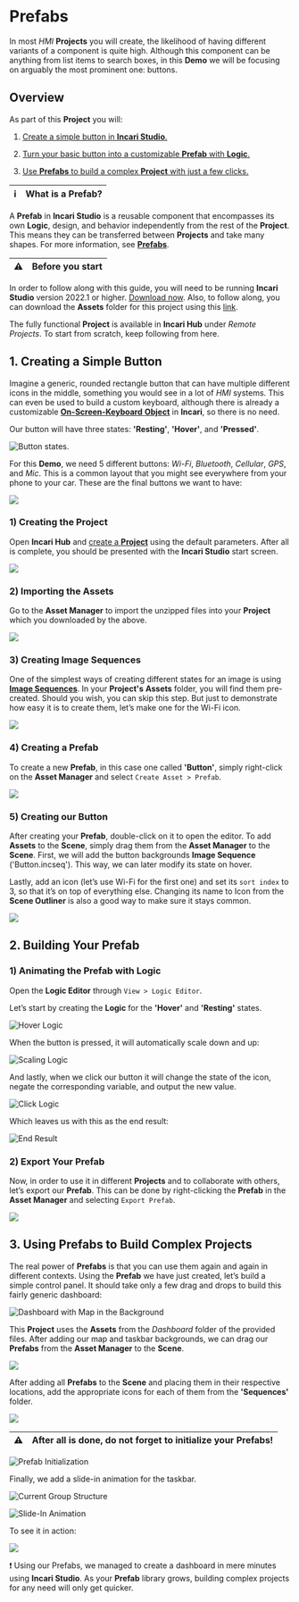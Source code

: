 # Prefabs

In most *HMI* **Projects** you will create, the likelihood of having different variants of a component is quite high. Although this component can be anything from list items to search boxes, in this **Demo** we will be focusing on arguably the most prominent one: buttons.

## Overview

As part of this **Project** you will:

1. [Create a simple button in **Incari Studio**.](#1-creating-a-simple-button)

2. [Turn your basic button into a customizable **Prefab** with **Logic**.](#2-building-your-prefab)

3. [Use **Prefabs** to build a complex **Project** with just a few clicks.](#3-using-prefabs-to-build-complex-projects)

| :information_source: | **What is a Prefab?** |
| -- |:---|

 A **Prefab** in **Incari Studio** is a reusable component that encompasses its own **Logic**, design, and behavior independently from the rest of the **Project**. This means they can be transferred between **Projects** and take many shapes. For more information, see [**Prefabs**](../objects-and-types/prefabs/README.md).


<!--**Before you Start**-->

| :warning: | **Before you start** |
| -- |:---|

In order to follow along with this guide, you will need to be running **Incari** **Studio** version 2022.1 or higher. [Download now](https://www.incari.com/incari-studio/). Also, to follow along, you can download the **Assets** folder for this project using this [link](https://repo.incari.com/incari/prefabs/-/archive/master/prefabs-master.zip?path=Assets).


The fully functional **Project** is available in **Incari Hub** under *Remote Projects*. To start from scratch, keep following from here. 
## 1. Creating a Simple Button

Imagine a generic, rounded rectangle button that can have multiple different icons in the middle, something you would see in a lot of *HMI* systems. This can even be used to build a custom keyboard, although there is already a customizable [**On-Screen-Keyboard** **Object**](..) in **Incari**, so there is no need.

Our button will have three states: **'Resting'**, **'Hover'**, and **'Pressed'**.

![Button states.](../.gitbook/assets/demoprefabs_buttonstates.png)

For this **Demo**, we need 5 different buttons: *Wi-Fi*, *Bluetooth*, *Cellular*, *GPS*, and *Mic*. This is a common layout that you might see everywhere from your phone to your car. These are the final buttons we want to have:

![](../.gitbook/assets/demoprefabs_allbuttons.png)



### 1) Creating the Project

Open **Incari Hub** and [create a **Project**](../getting-started/first-steps/creating-a-project.md) using the default parameters. After all is complete, you should be presented with the **Incari Studio** start screen.

![](../.gitbook/assets/demoprefabs_createproject.png)

### 2) Importing the Assets

Go to the **Asset Manager** to import the unzipped files into your **Project** which you downloaded by the above.

![](../.gitbook/assets/demoprefabs_importassets.gif)

### 3) Creating Image Sequences

One of the simplest ways of creating different states for an image is using [**Image Sequences**](../toolbox/events/imagesequence/README.md). In your **Project's** **Assets** folder, you will find them pre-created. Should you wish, you can skip this step. But just to demonstrate how easy it is to create them, let’s make one for the Wi-Fi icon.

![](../.gitbook/assets/demoprefabs_createsequence.gif)

### 4) Creating a Prefab
To create a new **Prefab**, in this case one called **'Button'**, simply right-click on the **Asset Manager** and select `Create Asset > Prefab`.

![](../.gitbook/assets/demoprefabs_createprefab.gif)

### 5) Creating our Button

After creating your **Prefab**, double-click on it to open the editor. To add **Assets** to the **Scene**, simply drag them from the **Asset Manager** to the **Scene**. First, we will add the button backgrounds **Image Sequence** ('Button.incseq'). This way, we can later modify its state on hover.

Lastly, add an icon (let’s use Wi-Fi for the first one) and set its `sort index` to 3, so that it’s on top of everything else. Changing its name to Icon from the **Scene Outliner** is also a good way to make sure it stays common.

![](../.gitbook/assets/demoprefabs_createbutton.gif)

## 2. Building Your Prefab

### 1) Animating the Prefab with Logic

Open the **Logic Editor** through `View > Logic Editor`.

Let’s start by creating the **Logic** for the **'Hover'** and **'Resting'** states.

![Hover Logic](../.gitbook/assets/demoprefabs_hoverlogic.png)

When the button is pressed, it will automatically scale down and up:

![Scaling Logic](../.gitbook/assets/demoprefabs_scalinglogic.png)

And lastly, when we click our button it will change the state of the icon, negate the corresponding variable, and output the new value.

![Click Logic](../.gitbook/assets/demoprefabs_clicklogic.png)

Which leaves us with this as the end result:

![End Result](../.gitbook/assets/demoprefabs_endresult.gif)

### 2) Export Your Prefab

Now, in order to use it in different **Projects** and to collaborate with others, let’s export our **Prefab**. This can be done by right-clicking the **Prefab** in the **Asset Manager** and selecting `Export Prefab`.

![](../.gitbook/assets/demoprefabs_exportprefabs.gif)

## 3. Using Prefabs to Build Complex Projects

The real power of **Prefabs** is that you can use them again and again in different contexts. Using the **Prefab** we have just created, let’s build a simple control panel. It should take only a few drag and drops to build this fairly generic dashboard:

![Dashboard with Map in the Background](../.gitbook/assets/demoprefabs_dashboardmap.png)

This **Project** uses the **Assets** from the *Dashboard* folder of the provided files. After adding our map and taskbar backgrounds, we can drag our **Prefabs** from the **Asset Manager** to the **Scene**.

![](../.gitbook/assets/demoprefabs_addprefab.gif)

After adding all **Prefabs** to the **Scene** and placing them in their respective locations, add the appropriate icons for each of them from the **'Sequences'** folder.

![](../.gitbook/assets/demoprefabs_addsequence.gif)

| :warning:| After all is done, do not forget to initialize your **Prefabs**!|
|---------|:------------------------------------------------------------------|

![Prefab Initialization](../.gitbook/assets/demoprefabs_prefabinitialize.png)

Finally, we add a slide-in animation for the taskbar.

![Current Group Structure](../.gitbook/assets/demoprefabs_currentstructure.png)

![Slide-In Animation](../.gitbook/assets/demoprefabs_slideinanimation.png)

To see it in action:

![](../.gitbook/assets/demoprefabs_final.gif)



:exclamation: Using our Prefabs, we managed to create a dashboard in mere minutes using **Incari Studio**. As your **Prefab** library grows, building complex projects for any need will only get quicker.









